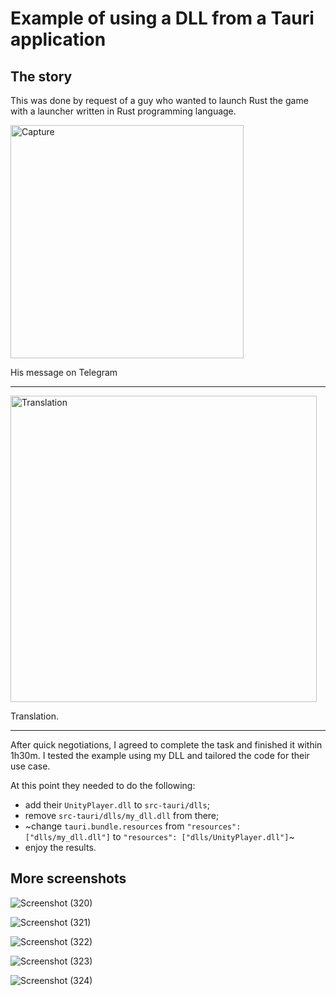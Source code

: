 # Example of using a DLL from a Tauri application

## The story

This was done by request of a guy who wanted to launch Rust the game with a launcher written in Rust programming language.

<img width="373" alt="Capture" src="https://github.com/JohnScience/tauri-dll-example/assets/16991108/0ac784a1-3949-47f6-b9d1-74e20f38f4fe">

His message on Telegram

---

<img width="490" alt="Translation" src="https://github.com/JohnScience/tauri-dll-example/assets/16991108/8be2d3ca-d329-4310-ac4f-2117f96c738f">

Translation.

---

After quick negotiations, I agreed to complete the task and finished it within 1h30m. I tested the example using my DLL and tailored the code for their use case.

At this point they needed to do the following:

* add their `UnityPlayer.dll` to `src-tauri/dlls`;
* remove `src-tauri/dlls/my_dll.dll` from there;
* ~change `tauri.bundle.resources` from `"resources": ["dlls/my_dll.dll"]` to `"resources": ["dlls/UnityPlayer.dll"]`~
* enjoy the results.

## More screenshots

![Screenshot (320)](https://github.com/JohnScience/tauri-dll-example/assets/16991108/93d06cc7-7a87-4e8d-b1dc-a4cc36869b7e)

![Screenshot (321)](https://github.com/JohnScience/tauri-dll-example/assets/16991108/59a3e614-88ca-4189-8231-32ff5b2c1d1d)

![Screenshot (322)](https://github.com/JohnScience/tauri-dll-example/assets/16991108/fa4a6942-2720-4372-98a6-7473dd1c4f7e)

![Screenshot (323)](https://github.com/JohnScience/tauri-dll-example/assets/16991108/b3f4960e-0f1b-4ecd-8748-69b939fdecfb)

![Screenshot (324)](https://github.com/JohnScience/tauri-dll-example/assets/16991108/c55edec8-b01c-4cc1-a1ea-f5fd0ec590c3)
